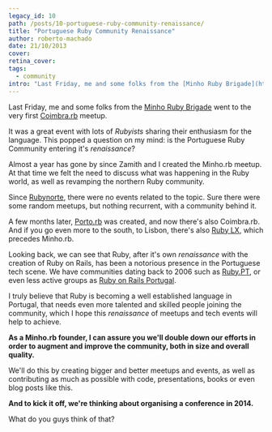 ```yaml
---
legacy_id: 10
path: /posts/10-portuguese-ruby-community-renaissance/
title: "Portuguese Ruby Community Renaissance"
author: roberto-machado
date: 21/10/2013
cover: 
retina_cover: 
tags:
  - community
intro: "Last Friday, me and some folks from the [Minho Ruby Brigade](https://www.meetup.com/Minho-rb/) went to the very first [Coimbra.rb](https://www.meetup.com/Coimbra-rb/) meetup."
---
```


Last Friday, me and some folks from the [Minho Ruby Brigade](https://www.meetup.com/Minho-rb/) went to the very first [Coimbra.rb](https://www.meetup.com/Coimbra-rb/) meetup. 

It was a great event with lots of _Rubyists_ sharing their enthusiasm for the language. This popped a question on my mind: is the Portuguese Ruby Community entering it's _renaissance_?

Almost a year has gone by since Zamith and I created the Minho.rb meetup. At that time we felt the need to discuss what was happening in the Ruby world, as well as revamping the northern Ruby community. 

Since [Rubynorte](https://rubynorte.heroku.com/), there were no events related to the topic. Sure there were some random meetups, but nothing recurrent, with a community behind it.

A few months later, [Porto.rb](https://www.meetup.com/porto-rb/) was created, and now there's also Coimbra.rb. And if you go even more to the south, to Lisbon, there's also [Ruby LX](https://www.meetup.com/ruby-lx), which precedes Minho.rb.

Looking back, we can see that Ruby, after it's own _renaissance_ with the creation of Ruby on Rails, has been a notorious presence in the Portuguese tech scene. We have communities dating back to 2006 such as [Ruby.PT](https://groups.google.com/forum/#!forum/ruby-pt), or even less active groups as [Ruby on Rails Portugal](https://groups.google.com/forum/#!topic/ruby-on-rails_pt/3jwMG3StNNM).

I truly believe that Ruby is becoming a well established language in Portugal, that needs even more talented and skilled people joining the community, which I hope this _renaissance_ of meetups and tech events will help to achieve.

**As a Minho.rb founder, I can assure you we'll double down our efforts in order to augment and improve the community, both in size and overall quality.**

We'll do this by creating bigger and better meetups and events, as well as contributing as much as possible with code, presentations, books or even blog posts like this.

**And to kick it off, we're thinking about organising a conference in 2014.**

What do you guys think of that?
